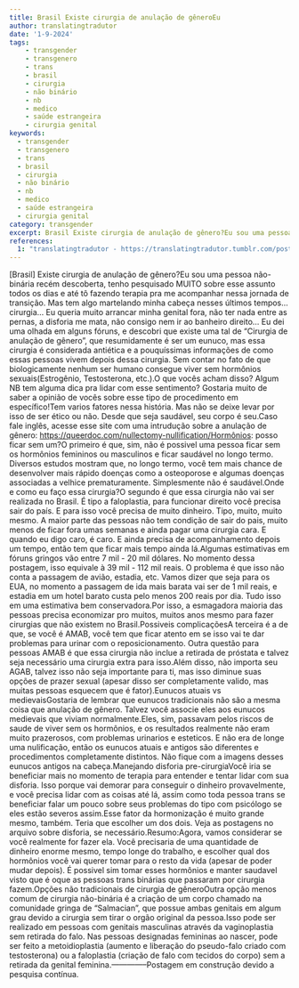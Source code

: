 ```yaml
---
title: Brasil Existe cirurgia de anulação de gêneroEu
author: translatingtradutor
date: '1-9-2024'
tags:
    - transgender
    - transgenero
    - trans
    - brasil
    - cirurgia
    - não binário
    - nb
    - medico
    - saúde estrangeira
    - cirurgia genital
keywords:
  - transgender
  - transgenero
  - trans
  - brasil
  - cirurgia
  - não binário
  - nb
  - medico
  - saúde estrangeira
  - cirurgia genital
category: transgender
excerpt: Brasil Existe cirurgia de anulação de gênero?Eu sou uma pessoa não-binária recém descoberta, tenho pesquisado MUITO sobre esse assunto todos os dias...
references:
  1: "translatingtradutor - https://translatingtradutor.tumblr.com/post/760436010831282176/brasil-existe-cirurgia-de-anula%C3%A7%C3%A3o-de-g%C3%AAnero"
---
```


[Brasil] Existe cirurgia de anulação de gênero?Eu sou uma pessoa não-binária recém descoberta, tenho pesquisado MUITO sobre esse assunto todos os dias e até tô fazendo terapia pra me acompanhar nessa jornada de transição. Mas tem algo martelando minha cabeça nesses últimos tempos… cirurgia… Eu queria muito arrancar minha genital fora, não ter nada entre as pernas, a disforia me mata, não consigo nem ir ao banheiro direito… Eu dei uma olhada em alguns fóruns, e descobri que existe uma tal de “Cirurgia de anulação de gênero”, que resumidamente é ser um eunuco, mas essa cirurgia é considerada antiética e a pouquíssimas informações de como essas pessoas vivem depois dessa cirurgia. Sem contar no fato de que biologicamente nenhum ser humano consegue viver sem hormônios sexuais(Estrogênio, Testosterona, etc.).O que vocês acham disso? Algum NB tem alguma dica pra lidar com esse sentimento? Gostaria muito de saber a opinião de vocês sobre esse tipo de procedimento em específico!Tem varios fatores nessa história. Mas não se deixe levar por isso de ser ético ou não. Desde que seja saudável, seu corpo é seu.Caso fale inglês, acesse esse site com uma intrudução sobre a anulação de gênero: https://queerdoc.com/nullectomy-nullification/Hormônios: posso ficar sem um?O primeiro é que, sim, não é possivel uma pessoa ficar sem os hormônios femininos ou masculinos e ficar saudável no longo termo. Diversos estudos mostram que, no longo termo, você tem mais chance de desenvolver mais rápido doenças como a osteoporose e algumas doenças associadas a velhice prematuramente. Simplesmente não é saudável.Onde e como eu faço essa cirurgia?O segundo é que essa cirurgia não vai ser realizada no Brasil. É tipo a faloplastia, para funcionar direito você precisa sair do país. E para isso você precisa de muito dinheiro. Tipo, muito, muito mesmo. A maior parte das pessoas não tem condição de sair do pais, muito menos de ficar fora umas semanas e ainda pagar uma cirurgia cara. E quando eu digo caro, é caro. E ainda precisa de acompanhamento depois um tempo, então tem que ficar mais tempo ainda lá.Algumas estimativas em fóruns gringos vão entre 7 mil - 20 mil dólares. No momento dessa postagem, isso equivale à 39 mil - 112 mil reais. O problema é que isso não conta a passagem de avião, estadia, etc. Vamos dizer que seja para os EUA, no momento a passagem de ida mais barata vai ser de 1  mil reais, e estadia em um hotel barato custa  pelo menos 200 reais por dia. Tudo isso em uma estimativa bem conservadora.Por isso, a esmagadora maioria das pessoas precisa economizar pro muitos, muitos anos mesmo para fazer cirurgias que não existem no Brasil.Possiveis complicaçõesA terceira é a de que, se você é AMAB, você tem que ficar atento em se isso vai te dar problemas para urinar com o reposicionamento. Outra questão para pessoas AMAB é que essa cirurgia não inclue a retirada de próstata e talvez seja necessário uma cirurgia extra para isso.Além disso, não importa seu AGAB, talvez isso não seja importante para ti, mas isso diminue suas opções de prazer sexual (apesar disso ser completamente valido, mas muitas pessoas esquecem que é fator).Eunucos atuais vs medievaisGostaria de lembrar que eunucos tradicionais não são a mesma coisa que anulação de gênero. Talvez você associe eles aos eunucos medievais que viviam normalmente.Eles, sim, passavam pelos riscos de saude de viver sem os hormônios, e os resultados realmente não eram muito prazerosos, com problemas urinarios e esteticos. E não era de longe uma nulificação, então os eunucos atuais e antigos são diferentes e procedimentos completamente distintos. Não fique com a imagens desses eunucos antigos na cabeça.Manejando disforia pre-cirurgiaVocê iria se beneficiar mais no momento de terapia para entender e tentar lidar com sua disforia. Isso porque vai demorar para conseguir o dinheiro provavelmente, e você precisa lidar com as coisas até lá, assim como toda pessoa trans se beneficiar falar um pouco sobre seus problemas do tipo com psicólogo se eles estão severos assim.Esse fator da hormonização é muito grande mesmo, também. Teria que escolher um dos dois. Veja as postagens no arquivo sobre disforia, se necessário.Resumo:Agora, vamos considerar se você realmente for fazer ela. Você precisaria de uma quantidade de dinheiro enorme mesmo, tempo longe do trabalho, e escolher qual dos hormônios você vai querer tomar para o resto da vida (apesar de poder mudar depois). É possivel sim tomar esses hormônios e manter saudavel visto que é oque as pessoas trans binárias que passaram por cirurgia fazem.Opções não tradicionais de cirurgia de gêneroOutra opção menos comum de cirurgia não-binária é a criação de um corpo chamado na comunidade gringa de “Salmacian”, que possue ambas genitais em algum grau devido a cirurgia sem tirar o orgão original da pessoa.Isso pode ser realizado em pessoas com genitais masculinas através da vaginoplastia sem retirada do falo. Nas pessoas designadas femininas ao nascer, pode ser feito a metoidioplastia (aumento e liberação do pseudo-falo criado com testosterona) ou a faloplastia (criação de falo com tecidos do corpo) sem a retirada da genital feminina.————–Postagem em construção devido a pesquisa contínua.